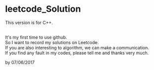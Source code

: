 # leetcode_Solution

This version is for C++. <br><br>

It's my first time to use github. <br>
So I want to record my solutions on Leetcode.<br>
If you are also interesting to algorithm, we can make a communication.<br>
If you find any fault in my codes, please tell me and thanks very much.<br>

by 07/06/2017
